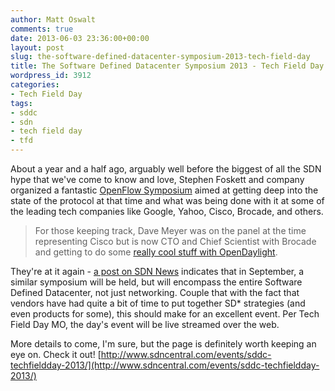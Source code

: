 ```yaml
---
author: Matt Oswalt
comments: true
date: 2013-06-03 23:36:00+00:00
layout: post
slug: the-software-defined-datacenter-symposium-2013-tech-field-day
title: The Software Defined Datacenter Symposium 2013 - Tech Field Day
wordpress_id: 3912
categories:
- Tech Field Day
tags:
- sddc
- sdn
- tech field day
- tfd
---
```


About a year and a half ago, arguably well before the biggest of all the SDN hype that we've come to know and love, Stephen Foskett and company organized a fantastic [OpenFlow Symposium](https://keepingitclassless.net/2011/10/review-openflow-symposium-2011-morning-session/) aimed at getting deep into the state of the protocol at that time and what was being done with it at some of the leading tech companies like Google, Yahoo, Cisco, Brocade, and others.

> For those keeping track, Dave Meyer was on the panel at the time representing Cisco but is now CTO and Chief Scientist with Brocade and getting to do some [really cool stuff with OpenDaylight](http://searchsdn.techtarget.com/news/2240183332/Keeping-OpenDaylight-truly-open-QA-with-Brocades-Dave-Meyer).

They're at it again - [a post on SDN News](https://www.sdxcentral.com/articles/featured/sddc13-videos-slides-download/2013/09/) indicates that in September, a similar symposium will be held, but will encompass the entire Software Defined Datacenter, not just networking. Couple that with the fact that vendors have had quite a bit of time to put together SD* strategies (and even products for some), this should make for an excellent event. Per Tech Field Day MO, the day's event will be live streamed over the web.

More details to come, I'm sure, but the page is definitely worth keeping an eye on. Check it out!
[http://www.sdncentral.com/events/sddc-techfieldday-2013/](http://www.sdncentral.com/events/sddc-techfieldday-2013/)
